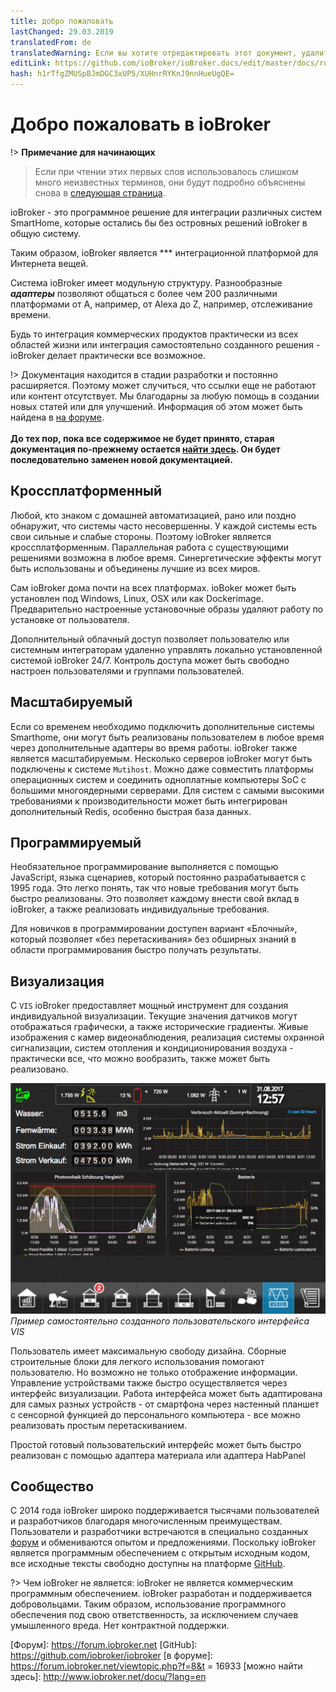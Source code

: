 ```yaml
---
title: добро пожаловать
lastChanged: 29.03.2019
translatedFrom: de
translatedWarning: Если вы хотите отредактировать этот документ, удалите поле «translationFrom», в противном случае этот документ будет снова автоматически переведен
editLink: https://github.com/ioBroker/ioBroker.docs/edit/master/docs/ru/README.md
hash: h1rTfgZMUSpBJmDGC3xUP5/XUHnrRYKnJ9nnHueUgQE=
---
```

# Добро пожаловать в ioBroker
!> **Примечание для начинающих**

> Если при чтении этих первых слов использовалось слишком много неизвестных терминов, они будут подробно объяснены снова в [следующая страница](basics/README.md).

ioBroker - это программное решение для интеграции различных систем SmartHome, которые остались бы без островных решений ioBroker в общую систему.

Таким образом, ioBroker является *** интеграционной платформой для Интернета вещей.

Система ioBroker имеет модульную структуру. Разнообразные ***адаптеры*** позволяют общаться с более чем 200 различными платформами от A, например, от Alexa до Z, например, отслеживание времени.

Будь то интеграция коммерческих продуктов практически из всех областей жизни или интеграция самостоятельно созданного решения - ioBroker делает практически все возможное.

!> Документация находится в стадии разработки и постоянно расширяется. Поэтому может случиться, что ссылки еще не работают или контент отсутствует. Мы благодарны за любую помощь в создании новых статей или для улучшений. Информация об этом может быть найдена в [на форуме](https://forum.iobroker.net). <br><br> **До тех пор, пока все содержимое не будет принято, старая документация по-прежнему остается [найти здесь](http://www.iobroker.net). Он будет последовательно заменен новой документацией.**

## Кроссплатформенный
Любой, кто знаком с домашней автоматизацией, рано или поздно обнаружит, что системы часто несовершенны. У каждой системы есть свои сильные и слабые стороны. Поэтому ioBroker является кроссплатформенным. Параллельная работа с существующими решениями возможна в любое время. Синергетические эффекты могут быть использованы и объединены лучшие из всех миров.

Сам ioBroker дома почти на всех платформах. ioBoker может быть установлен под Windows, Linux, OSX или как Dockerimage.
Предварительно настроенные установочные образы удаляют работу по установке от пользователя.

Дополнительный облачный доступ позволяет пользователю или системным интеграторам удаленно управлять локально установленной системой ioBroker 24/7. Контроль доступа может быть свободно настроен пользователями и группами пользователей.

## Масштабируемый
Если со временем необходимо подключить дополнительные системы Smarthome, они могут быть реализованы пользователем в любое время через дополнительные адаптеры во время работы. ioBroker также является масштабируемым.
Несколько серверов ioBroker могут быть подключены к системе `Mutihost`.
Можно даже совместить платформы операционных систем и соединить одноплатные компьютеры SoC с большими многоядерными серверами.
Для систем с самыми высокими требованиями к производительности может быть интегрирован дополнительный Redis, особенно быстрая база данных.

## Программируемый
Необязательное программирование выполняется с помощью JavaScript, языка сценариев, который постоянно разрабатывается с 1995 года. Это легко понять, так что новые требования могут быть быстро реализованы. Это позволяет каждому внести свой вклад в ioBroker, а также реализовать индивидуальные требования.

Для новичков в программировании доступен вариант «Блочный», который позволяет «без перетаскивания» без обширных знаний в области программирования быстро получать результаты.

## Визуализация
С `VIS` ioBroker предоставляет мощный инструмент для создания индивидуальной визуализации. Текущие значения датчиков могут отображаться графически, а также исторические градиенты. Живые изображения с камер видеонаблюдения, реализация системы охранной сигнализации, систем отопления и кондиционирования воздуха - практически все, что можно вообразить, также может быть реализовано.

![VIS](../de/media/vis2.png) *Пример самостоятельно созданного пользовательского интерфейса VIS*

Пользователь имеет максимальную свободу дизайна. Сборные строительные блоки для легкого использования помогают пользователю. Но возможно не только отображение информации. Управление устройствами также быстро осуществляется через интерфейс визуализации. Работа интерфейса может быть адаптирована для самых разных устройств - от смартфона через настенный планшет с сенсорной функцией до персонального компьютера - все можно реализовать простым перетаскиванием.

Простой готовый пользовательский интерфейс может быть быстро реализован с помощью адаптера материала или адаптера HabPanel

## Сообщество
С 2014 года ioBroker широко поддерживается тысячами пользователей и разработчиков благодаря многочисленным преимуществам. Пользователи и разработчики встречаются в специально созданных [форум](https://forum.iobroker.net) и обмениваются опытом и предложениями. Поскольку ioBroker является программным обеспечением с открытым исходным кодом, все исходные тексты свободно доступны на платформе [GitHub](https://github.com/ioBroker).

?> Чем ioBroker не является: ioBroker не является коммерческим программным обеспечением. ioBroker разработан и поддерживается добровольцами. Таким образом, использование программного обеспечения под свою ответственность, за исключением случаев умышленного вреда.
Нет контрактной поддержки.

[Форум]: https://forum.iobroker.net [GitHub]: https://github.com/iobroker/iobroker [в форуме]: https://forum.iobroker.net/viewtopic.php?f=8&t = 16933 [можно найти здесь]: http://www.iobroker.net/docu/?lang=en